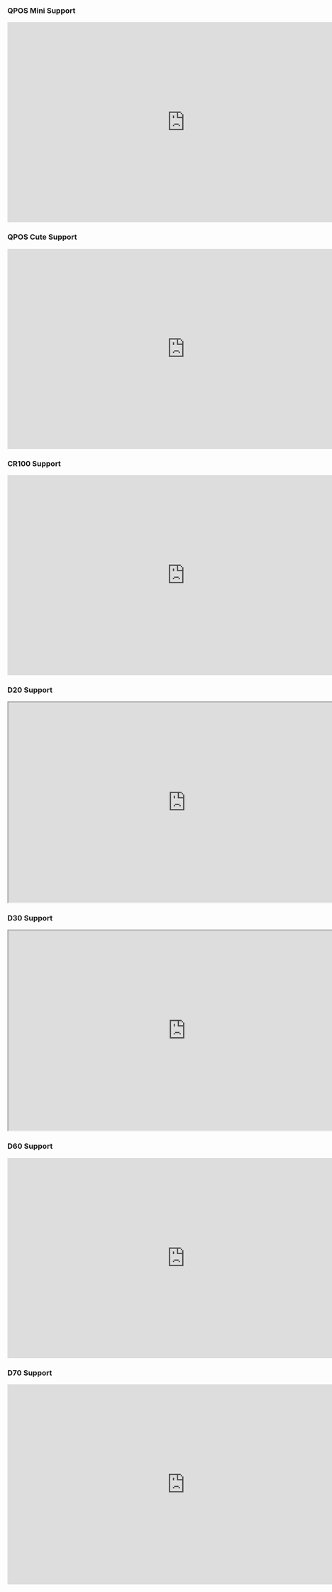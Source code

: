### QPOS Mini Support
<iframe width="800" height="450" src="https://www.youtube.com/embed/hjEGLkQVw1M?si=L6u-bDdomONo5qdd"  frameborder="0" allow="accelerometer; autoplay; clipboard-write; encrypted-media; gyroscope; picture-in-picture; web-share" allowfullscreen></iframe>

### QPOS Cute Support
<iframe width="800" height="450" src="https://www.youtube.com/embed/NXjIioQUrlc?si=pKfPMRd2iubDYuMU"  frameborder="0" allow="accelerometer; autoplay; clipboard-write; encrypted-media; gyroscope; picture-in-picture; web-share" allowfullscreen></iframe>

### CR100 Support
<iframe width="800" height="450" src="https://www.youtube.com/embed/B1FSnUImNZE?si=PL1aVJMN-Ygn_PuU" frameborder="0" allow="accelerometer; autoplay; clipboard-write; encrypted-media; gyroscope; picture-in-picture; web-share" allowfullscreen></iframe>

### D20 Support
<iframe width="800" height="450" src="https://www.youtube.com/embed/Ru2gYqXvGH8?si=aHgeheViiwHA91Zq"  frameborder="0" allow="accelerometer; autoplay; clipboard-write; encrypted-media; gyroscope; picture-in-picture; web-share"  allowfullscreen></iframe>

### D30 Support
<iframe width="800" height="450" src="https://www.youtube.com/embed/EK2WSlqW4R0?si=takI-0Nre02K4pTV"  frameborder="0" allow="accelerometer; autoplay; clipboard-write; encrypted-media; gyroscope; picture-in-picture; web-share"  allowfullscreen></iframe>

### D60 Support
<iframe width="800" height="450" src="https://www.youtube.com/embed/VBGmPlES7nQ?si=dIuuvbm0P0O5iCZf"  frameborder="0" allow="accelerometer; autoplay; clipboard-write; encrypted-media; gyroscope; picture-in-picture; web-share"  allowfullscreen></iframe>

### D70 Support
<iframe width="800" height="450" src="https://www.youtube.com/embed/bIFUebXzlPg?si=xydwRqdxJrzFlgUZ"  frameborder="0" allow="accelerometer; autoplay; clipboard-write; encrypted-media; gyroscope; picture-in-picture; web-share"  allowfullscreen></iframe>
